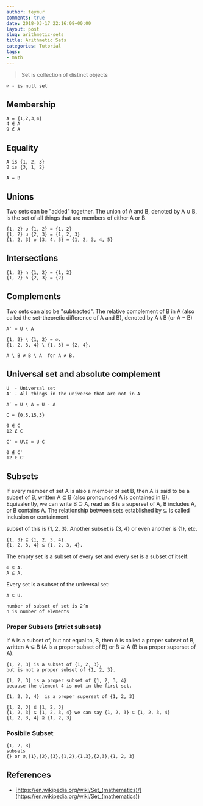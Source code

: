 ```yaml
---
author: teymur
comments: true
date: 2018-03-17 22:16:08+00:00
layout: post
slug: arithmetic-sets
title: Arithmetic Sets
categories: Tutorial
tags:
- math
---
```



> Set is collection of distinct objects

	∅ - is null set


## Membership
```
A = {1,2,3,4}
4 ∈ A 
9 ∉ A 
```

## Equality
```
A is {1, 2, 3}
B is {3, 1, 2}

A = B
```
## Unions
Two sets can be "added" together. The union of A and B, denoted by A ∪ B, is the set of all things that are members of either A or B.
```
{1, 2} ∪ {1, 2} = {1, 2}
{1, 2} ∪ {2, 3} = {1, 2, 3}
{1, 2, 3} ∪ {3, 4, 5} = {1, 2, 3, 4, 5}
```
## Intersections
```
{1, 2} ∩ {1, 2} = {1, 2}
{1, 2} ∩ {2, 3} = {2}
```
## Complements

Two sets can also be "subtracted". The relative complement of B in A (also called the set-theoretic difference of A and B), denoted by A \ B (or A − B)
```
A′ = U \ A

{1, 2} \ {1, 2} = ∅.
{1, 2, 3, 4} \ {1, 3} = {2, 4}.

A \ B ≠ B \ A  for A ≠ B.

```
## Universal set and absolute complement
```
U  - Universal set
A′ - All things in the universe that are not in A

A′ = U \ A = U - A

C = {0,5,15,3}

0 ∈ C 
12 ∉ C

C′ = U\C = U-C

0 ∉ C′ 
12 ∈ C′
```
## Subsets

If every member of set A is also a member of set B, then A is said to be a subset of B, written A ⊆ B (also pronounced A is contained in B). Equivalently, we can write B ⊇ A, read as B is a superset of A, B includes A, or B contains A. The relationship between sets established by ⊆ is called inclusion or containment.

subset of this is {1, 2, 3}. Another subset is {3, 4} or even another is {1}, etc.
```
{1, 3} ⊆ {1, 2, 3, 4}.
{1, 2, 3, 4} ⊆ {1, 2, 3, 4}.
```

The empty set is a subset of every set and every set is a subset of itself:
```
∅ ⊆ A.
A ⊆ A.
```
Every set is a subset of the universal set:
```
A ⊆ U.
```

	number of subset of set is 2^n
	n is number of elements

### Proper Subsets (strict subsets)

If A is a subset of, but not equal to, B, then A is called a proper subset of B, 
written A ⊊ B (A is a proper subset of B) or B ⊋ A (B is a proper superset of A).

```
{1, 2, 3} is a subset of {1, 2, 3}, 
but is not a proper subset of {1, 2, 3}.

{1, 2, 3} is a proper subset of {1, 2, 3, 4}
because the element 4 is not in the first set.

{1, 2, 3, 4}  is a proper superset of {1, 2, 3}

{1, 2, 3} ⊆ {1, 2, 3}
{1, 2, 3} ⊊ {1, 2, 3, 4} we can say {1, 2, 3} ⊆ {1, 2, 3, 4}
{1, 2, 3, 4} ⊋ {1, 2, 3} 
```

### Posibile Subset
```
{1, 2, 3}
subsets
{} or ∅,{1},{2},{3},{1,2},{1,3},{2,3},{1, 2, 3}
```

## References
* [https://en.wikipedia.org/wiki/Set_(mathematics)/](https://en.wikipedia.org/wiki/Set_(mathematics))
